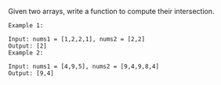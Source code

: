 Given two arrays, write a function to compute their intersection.
```
Example 1:

Input: nums1 = [1,2,2,1], nums2 = [2,2]
Output: [2]
Example 2:

Input: nums1 = [4,9,5], nums2 = [9,4,9,8,4]
Output: [9,4]
```

